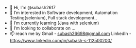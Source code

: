- 👋 Hi, I’m @subash2617
- 👀 I’m interested in Software development, Automation Testing(selenium), Full stack development.,
- 🌱 I’m currently learning (Java with selenium)
- 💞️ I’m looking to collaborate on ...
- 📫 reach me by
  Gmail - subash26698@gmail.com
  LinkedIn - https://www.linkedin.com/in/subash-s-112500200/
